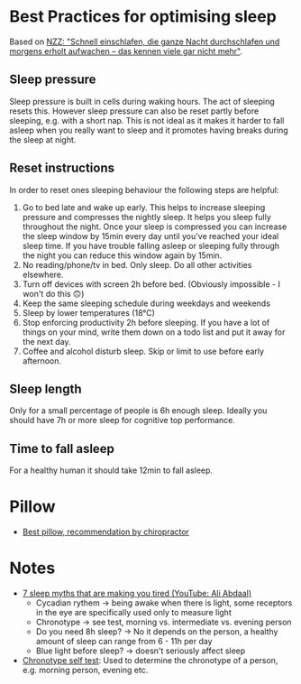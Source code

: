 # Best Practices for optimising sleep

Based on [NZZ: "Schnell einschlafen, die ganze Nacht durchschlafen und morgens erholt aufwachen – das kennen viele gar nicht mehr"](https://www.nzz.ch/gesellschaft/komm-suesser-schlaf-anleitung-fuer-eine-geruhsame-nacht-ld.1711886).

## Sleep pressure

Sleep pressure is built in cells during waking hours. The act of sleeping resets this. However sleep pressure can also be reset partly before sleeping, e.g. with a short nap. This is not ideal as it makes it harder to fall asleep when you really want to sleep and it promotes having breaks during the sleep at night.

## Reset instructions

In order to reset ones sleeping behaviour the following steps are helpful:

1. Go to bed late and wake up early. This helps to increase sleeping pressure and compresses the nightly sleep. It helps you sleep fully throughout the night. Once your sleep is compressed you can increase the sleep window by 15min every day until you've reached your ideal sleep time. If you have trouble falling asleep or sleeping fully through the night you can reduce this window again by 15min.
2. No reading/phone/tv in bed. Only sleep. Do all other activities elsewhere.
3. Turn off devices with screen 2h before bed. (Obviously impossible - I won't do this 🙃)
4. Keep the same sleeping schedule during weekdays and weekends
5. Sleep by lower temperatures (18°C)
6. Stop enforcing productivity 2h before sleeping. If you have a lot of things on your mind, write them down on a todo list and put it away for the next day.
7. Coffee and alcohol disturb sleep. Skip or limit to use before early afternoon.

## Sleep length

Only for a small percentage of people is 6h enough sleep. Ideally you should have 7h or more sleep for cognitive top performance.

## Time to fall asleep

For a healthy human it should take 12min to fall asleep.

# Pillow

* [Best pillow, recommendation by chiropractor](https://www.youtube.com/watch?v=M6Avj8YUxp4)

# Notes

* [7 sleep myths that are making you tired (YouTube: Ali Abdaal)](https://www.youtube.com/watch?v=qlf9-573MhI)
  * Cycadian rythem -> being awake when there is light, some receptors in the eye are specifically used only to measure light
  * Chronotype -> see test, morning vs. intermediate vs. evening person
  * Do you need 8h sleep? -> No it depends on the person, a healthy amount of sleep can range from 6 - 11h per day
  * Blue light before sleep? -> doesn't seriously affect sleep
* [Chronotype self test](https://chronotype-self-test.info/index.php?sid=61524\&newtest=Y): Used to determine the chronotype of a person, e.g. morning person, evening etc.
